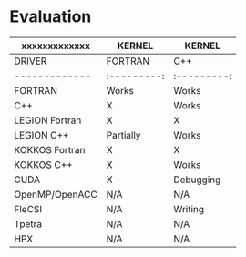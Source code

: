 Evaluation
================
| xxxxxxxxxxxxx |   KERNEL    |   KERNEL    |
| ------------- | ----------- | ----------- |
|    DRIVER     | FORTRAN     | C++        	|
| -------------	| :---------: | :---------: |
| FORTRAN       | Works       | Works	    |
| C++   	    | X	    	  | Works	    |
| LEGION Fortran| X	          | X	 	    |
| LEGION C++  	| Partially   | Works	    |
| KOKKOS Fortran| X 	      |  X 	 		|
| KOKKOS C++ 	| X 		  | Works	    |
| CUDA 		    | X 		  | Debugging 	|
| OpenMP/OpenACC| N/A 		  | N/A 		|
| FleCSI 	    | N/A 		  | Writing  	|
| Tpetra 	    | N/A		  | N/A			|
| HPX	 	    | N/A 		  | N/A			|

